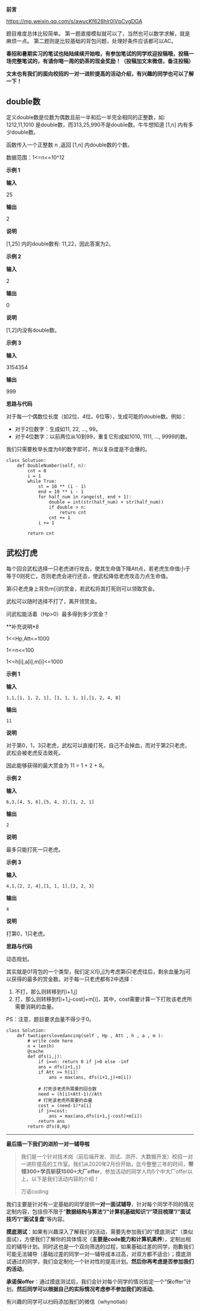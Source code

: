 **前言**

https://mp.weixin.qq.com/s/awucKf628hlr0iVpCvgDGA

题目难度总体比较简单。 第一题直接模拟就可以了，当然也可以数学求解，就是麻烦一点。 第二题则是比较基础的背包问题，处理好条件应该都可以AC。

**春招和暑期实习的笔试也陆陆续续开始啦，有参加笔试的同学欢迎投稿哦，投稿一场完整笔试的，有请你喝一周的奶茶的现金奖励！（投稿加文末微信，备注投稿）**

**文末也有我们的面向校招的一对一进阶提高的活动介绍，有兴趣的同学也可以了解一下！**

## double数

定义double数是位数为偶数且前一半和后一半完全相同的正整数，如: 1212,11,1010 是double数，而313,25,990不是double数。牛牛想知道 [1,n] 内有多少double数。

函数传入一个正整数 n ,返回 [1,n] 内double数的个数。

数据范围：1<=n<=10^12

**示例 1**

**输入**

25

**输出**

2

**说明**

[1,25] 内的double数有: 11,22，因此答案为2。

**示例 2**

**输入**

2

**输出**

0

**说明**

[1,2]内没有double数。

**示例 3**

**输入**

3154354

**输出**

999

**思路与代码**

对于每一个偶数位长度（如2位、4位、6位等），生成可能的double数。例如：

- 对于2位数字：生成如11, 22, ..., 99。
- 对于4位数字：以前两位从10到99，重复它形成如1010, 1111, ..., 9999的数。

我们只需要枚举长度为6的数字即可，所以复杂度是不会爆的。

```
class Solution:
    def DoubleNumber(self, n):
        cnt = 0
        i = 1
        while True:
            st = 10 ** (i - 1)
            end = 10 ** i - 1
            for half_num in range(st, end + 1):
                double = int(str(half_num) + str(half_num))
                if double > n:
                    return cnt
                cnt += 1
            i += 1

        return cnt
```

## 武松打虎

每个回合武松选择一只老虎进行攻击，使其生命值下降Att点，若老虎生命值小于等于0则死亡，否则老虎会进行还击，使武松降低老虎攻击力点生命值。

第i只老虎身上背负m[i]的赏金，若武松将其打死则可以领取赏金。

武松可以随时选择不打了，离开领赏金。

问武松能活着（Hp>0）最多得到多少赏金？

**补充说明*8

1<=Hp,Att<=1000

1<=n<=100

1<=h[i],a[i],m[i]<=1000

**示例 1**

**输入**

```
1,1,[1, 1, 2, 1], [1, 1, 1, 1],[1, 2, 4, 8]
```

**输出**

```
11
```

**说明**

对于第0，1，3只老虎，武松可以直接打死，自己不会掉血，而对于第2只老虎，武松会被老虎反击致死。

因此能够获得的最大赏金为 11 = 1 + 2 + 8。

**示例 2**

**输入**

```
6,3,[4, 5, 6],[5, 4, 3],[1, 2, 1]
```

**输出**

```
2
```

**说明**

最多只能打死一只老虎。

**示例 3**

**输入**

```
4,1,[2, 2, 4],[1, 1, 1],[2, 2, 3]
```

**输出**

```
4
```

**说明**

打第0，1只老虎。

**思路与代码**

动态规划。

其实就是01背包的一个类型，我们定义f[i,j]为考虑第i只老虎往后，剩余血量为j可以获得的最多的赏金数。对于每一只老虎都有2中选择：

1. 不打，那么则转移到f[i+1,j]
2. 打，那么则转移到f[i+1,j-cost]+m[i]，其中，cost需要计算一下打败该老虎所需要消耗的血量。

PS：注意，题目要求血量不得少于0。

```
class Solution:
    def twotigerslovedancing(self , Hp , Att , h , a , m ):
        # write code here
        n = len(h)
        @cache
        def dfs(i,j):
            if i==n: return 0 if j>0 else -inf
            ans = dfs(i+1,j)
            if Att >= h[i]:
                ans = max(ans, dfs(i+1,j)+m[i])

            # 打死该老虎所需要的回合数
            need = (h[i]+Att-1)//Att
            # 打死该老虎所需要的血量
            cost = (need-1)*a[i]
            if j>=cost:
                ans = max(ans,dfs(i+1,j-cost)+m[i])
            return ans
        return dfs(0,Hp)
```

------

**最后插一下我们的进阶一对一辅导啦** 

> 我们是一个针对技术岗（前后端开发、测试、测开、大数据开发）校招一对一进阶提高的工作室。我们从2020年2月份开始，迄今整整三年的时间，**带领300+学员斩获1500+大厂offer**，参加活动的同学人均5个中大厂offer以上，以下是我们活动内容的介绍！
>
> 万诺coding

我们主要是针对有一定基础的同学提供**一对一面试辅导**，针对每个同学不同的情况定制内容，包括但不限于“**数据结构与算法”/“计算机基础知识”/“项目梳理”/“面试技巧”/“面试复盘**”等内容。

**摸底测试**：如果有兴趣深入了解我们的活动，需要先参加我们的“摸底测试”（类似面试），方便我们了解你的具体情况（**主要是code能力和计算机素养**），定制出相应的辅导计划。同时这也是一个双向筛选的过程，如果基础过差的同学，抱歉我们可能无法辅导（基础过差的同学一对一辅导成本过高，对双方都不适合）；摸底测试通过的同学，我们会定制化一个针对性的提高计划。**然后你再考虑是否参加我们的活动**。 

**承诺保offer**：通过摸底测试后，我们会针对每个同学的情况给定一个“保offer”计划。**然后同学可以根据自己的实际情况考虑参不参加我们的活动**。

有兴趣的同学可以扫码添加我们的微信（whynotlab） 